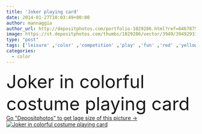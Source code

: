 ```yaml
---
title: 'Joker playing card'
date: 2014-01-27T10:03:49+00:00
author: mannaggia
author_url: http://depositphotos.com/portfolio-1029286.html?ref=64678756
image: https://st.depositphotos.com/thumbs/1029286/vector/3949/39492931/api_thumb_450.jpg?forcejpeg=true
type: "post"
tags: ['leisure' ,'color' ,'competition' ,'play' ,'fun' ,'red' ,'yellow' ,'entertainment' ,'blue' ,'vector' ,'colorful' ,'gambling' ,'illustration' ,'diamond' ,'happy' ,'gold' ,'laughing' ,'orange' ,'risk' ,'face' ,'hazard' ,'card' ,'cartoon' ,'funny' ,'character' ,'symbol' ,'icon' ,'suit' ,'heart' ,'playing' ,'casino' ,'luck' ,'club' ,'laugh' ,'costume' ,'cards' ,'lucky' ,'spade' ,'poker' ,'blackjack' ,'joker' ,'vegas' ,'fool' ,'clown' ,'gambler' ,'comedian' ,'harlequin' ,'jester' ,'arlecchino' ]
categories: 
  - color
---
```

<div aling="center">
            <font size="60"> Joker in colorful costume playing card</font>   
</div>
<div>
    <a href='https://depositphotos.com/39492931/stock-illustration-joker-playing-card.html?ref=64678756' target=_blank > Go "Depositphotos" to get lage size of this picture ->
        <img href='https://depositphotos.com/39492931/stock-illustration-joker-playing-card.html?ref=64678756' src='https://st.depositphotos.com/1029286/3949/v/950/depositphotos_39492931-stock-illustration-joker-playing-card.jpg?forcejpeg=true' alt='Joker in colorful costume playing card' >
    </a>
</div>
